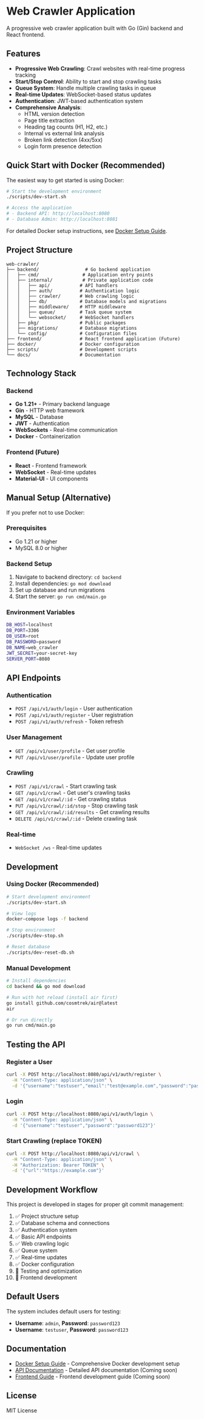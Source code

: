 # Web Crawler Application

A progressive web crawler application built with Go (Gin) backend and React frontend.

## Features

- **Progressive Web Crawling**: Crawl websites with real-time progress tracking
- **Start/Stop Control**: Ability to start and stop crawling tasks
- **Queue System**: Handle multiple crawling tasks in queue
- **Real-time Updates**: WebSocket-based status updates
- **Authentication**: JWT-based authentication system
- **Comprehensive Analysis**: 
  - HTML version detection
  - Page title extraction
  - Heading tag counts (H1, H2, etc.)
  - Internal vs external link analysis
  - Broken link detection (4xx/5xx)
  - Login form presence detection

## Quick Start with Docker (Recommended)

The easiest way to get started is using Docker:

```bash
# Start the development environment
./scripts/dev-start.sh

# Access the application
# - Backend API: http://localhost:8080
# - Database Admin: http://localhost:8081
```

For detailed Docker setup instructions, see [Docker Setup Guide](docs/DOCKER_SETUP.md).

## Project Structure

```
web-crawler/
├── backend/                 # Go backend application
│   ├── cmd/                # Application entry points
│   ├── internal/           # Private application code
│   │   ├── api/           # API handlers
│   │   ├── auth/          # Authentication logic
│   │   ├── crawler/       # Web crawling logic
│   │   ├── db/            # Database models and migrations
│   │   ├── middleware/    # HTTP middleware
│   │   ├── queue/         # Task queue system
│   │   └── websocket/     # WebSocket handlers
│   ├── pkg/               # Public packages
│   ├── migrations/        # Database migrations
│   └── config/            # Configuration files
├── frontend/              # React frontend application (Future)
├── docker/                # Docker configuration
├── scripts/               # Development scripts
└── docs/                  # Documentation
```

## Technology Stack

### Backend
- **Go 1.21+** - Primary backend language
- **Gin** - HTTP web framework
- **MySQL** - Database
- **JWT** - Authentication
- **WebSockets** - Real-time communication
- **Docker** - Containerization

### Frontend (Future)
- **React** - Frontend framework
- **WebSocket** - Real-time updates
- **Material-UI** - UI components

## Manual Setup (Alternative)

If you prefer not to use Docker:

### Prerequisites
- Go 1.21 or higher
- MySQL 8.0 or higher

### Backend Setup
1. Navigate to backend directory: `cd backend`
2. Install dependencies: `go mod download`
3. Set up database and run migrations
4. Start the server: `go run cmd/main.go`

### Environment Variables
```bash
DB_HOST=localhost
DB_PORT=3306
DB_USER=root
DB_PASSWORD=password
DB_NAME=web_crawler
JWT_SECRET=your-secret-key
SERVER_PORT=8080
```

## API Endpoints

### Authentication
- `POST /api/v1/auth/login` - User authentication
- `POST /api/v1/auth/register` - User registration
- `POST /api/v1/auth/refresh` - Token refresh

### User Management
- `GET /api/v1/user/profile` - Get user profile
- `PUT /api/v1/user/profile` - Update user profile

### Crawling
- `POST /api/v1/crawl` - Start crawling task
- `GET /api/v1/crawl` - Get user's crawling tasks
- `GET /api/v1/crawl/:id` - Get crawling status
- `PUT /api/v1/crawl/:id/stop` - Stop crawling task
- `GET /api/v1/crawl/:id/results` - Get crawling results
- `DELETE /api/v1/crawl/:id` - Delete crawling task

### Real-time
- `WebSocket /ws` - Real-time updates

## Development

### Using Docker (Recommended)
```bash
# Start development environment
./scripts/dev-start.sh

# View logs
docker-compose logs -f backend

# Stop environment
./scripts/dev-stop.sh

# Reset database
./scripts/dev-reset-db.sh
```

### Manual Development
```bash
# Install dependencies
cd backend && go mod download

# Run with hot reload (install air first)
go install github.com/cosmtrek/air@latest
air

# Or run directly
go run cmd/main.go
```

## Testing the API

### Register a User
```bash
curl -X POST http://localhost:8080/api/v1/auth/register \
  -H "Content-Type: application/json" \
  -d '{"username":"testuser","email":"test@example.com","password":"password123"}'
```

### Login
```bash
curl -X POST http://localhost:8080/api/v1/auth/login \
  -H "Content-Type: application/json" \
  -d '{"username":"testuser","password":"password123"}'
```

### Start Crawling (replace TOKEN)
```bash
curl -X POST http://localhost:8080/api/v1/crawl \
  -H "Content-Type: application/json" \
  -H "Authorization: Bearer TOKEN" \
  -d '{"url":"https://example.com"}'
```

## Development Workflow

This project is developed in stages for proper git commit management:

1. ✅ Project structure setup
2. ✅ Database schema and connections
3. ✅ Authentication system
4. ✅ Basic API endpoints
5. ✅ Web crawling logic
6. ✅ Queue system
7. ✅ Real-time updates
8. ✅ Docker configuration
9. 🔄 Testing and optimization
10. 🔲 Frontend development

## Default Users

The system includes default users for testing:
- **Username**: `admin`, **Password**: `password123`
- **Username**: `testuser`, **Password**: `password123`

## Documentation

- [Docker Setup Guide](docs/DOCKER_SETUP.md) - Comprehensive Docker development setup
- [API Documentation](docs/API.md) - Detailed API documentation (Coming soon)
- [Frontend Guide](docs/FRONTEND.md) - Frontend development guide (Coming soon)

## License

MIT License 